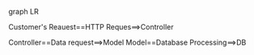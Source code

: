 graph LR 

Customer's Reauest==HTTP Reques==>Controller

Controller==Data request==>Model
Model==Database Processing==>DB
